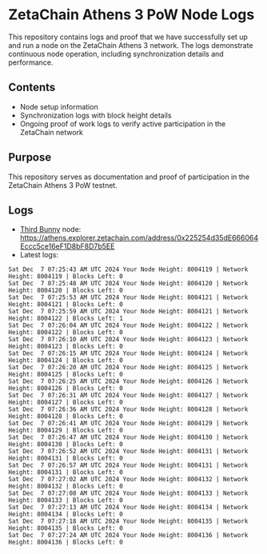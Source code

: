 # ZetaChain Athens 3 PoW Node Logs
This repository contains logs and proof that we have successfully set up and run a node on the ZetaChain Athens 3 network. The logs demonstrate continuous node operation, including synchronization details and performance.

## Contents
- Node setup information
- Synchronization logs with block height details
- Ongoing proof of work logs to verify active participation in the ZetaChain network

## Purpose
This repository serves as documentation and proof of participation in the ZetaChain Athens 3 PoW testnet.

## Logs

- [Third Bunny](https://thirdbunny.xyz/) node: https://athens.explorer.zetachain.com/address/0x225254d35dE666064Eccc5ce16eF1D8bF8D7b5EE
- Latest logs:
```
Sat Dec  7 07:25:43 AM UTC 2024 Your Node Height: 8004119 | Network Height: 8004119 | Blocks Left: 0
Sat Dec  7 07:25:48 AM UTC 2024 Your Node Height: 8004120 | Network Height: 8004120 | Blocks Left: 0
Sat Dec  7 07:25:53 AM UTC 2024 Your Node Height: 8004121 | Network Height: 8004121 | Blocks Left: 0
Sat Dec  7 07:25:59 AM UTC 2024 Your Node Height: 8004121 | Network Height: 8004122 | Blocks Left: 1
Sat Dec  7 07:26:04 AM UTC 2024 Your Node Height: 8004122 | Network Height: 8004122 | Blocks Left: 0
Sat Dec  7 07:26:10 AM UTC 2024 Your Node Height: 8004123 | Network Height: 8004123 | Blocks Left: 0
Sat Dec  7 07:26:15 AM UTC 2024 Your Node Height: 8004124 | Network Height: 8004124 | Blocks Left: 0
Sat Dec  7 07:26:20 AM UTC 2024 Your Node Height: 8004125 | Network Height: 8004125 | Blocks Left: 0
Sat Dec  7 07:26:25 AM UTC 2024 Your Node Height: 8004126 | Network Height: 8004126 | Blocks Left: 0
Sat Dec  7 07:26:31 AM UTC 2024 Your Node Height: 8004127 | Network Height: 8004127 | Blocks Left: 0
Sat Dec  7 07:26:36 AM UTC 2024 Your Node Height: 8004128 | Network Height: 8004128 | Blocks Left: 0
Sat Dec  7 07:26:41 AM UTC 2024 Your Node Height: 8004129 | Network Height: 8004129 | Blocks Left: 0
Sat Dec  7 07:26:47 AM UTC 2024 Your Node Height: 8004130 | Network Height: 8004130 | Blocks Left: 0
Sat Dec  7 07:26:52 AM UTC 2024 Your Node Height: 8004131 | Network Height: 8004131 | Blocks Left: 0
Sat Dec  7 07:26:57 AM UTC 2024 Your Node Height: 8004131 | Network Height: 8004131 | Blocks Left: 0
Sat Dec  7 07:27:02 AM UTC 2024 Your Node Height: 8004132 | Network Height: 8004132 | Blocks Left: 0
Sat Dec  7 07:27:08 AM UTC 2024 Your Node Height: 8004133 | Network Height: 8004133 | Blocks Left: 0
Sat Dec  7 07:27:13 AM UTC 2024 Your Node Height: 8004134 | Network Height: 8004134 | Blocks Left: 0
Sat Dec  7 07:27:18 AM UTC 2024 Your Node Height: 8004135 | Network Height: 8004135 | Blocks Left: 0
Sat Dec  7 07:27:24 AM UTC 2024 Your Node Height: 8004136 | Network Height: 8004136 | Blocks Left: 0
```
